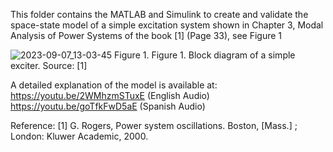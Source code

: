 This folder contains the MATLAB and Simulink to create and validate the space-state model of a simple excitation system shown in Chapter 3, Modal Analysis of Power Systems of the book [1] (Page 33), see Figure 1


![2023-09-07_13-03-45](https://github.com/fglongatt/MY_MATLAB_Simulink/assets/16779213/d1c92435-f273-4a09-8420-49f6373bf304)
Figure 1. Figure 1. Block diagram of a simple exciter. Source: [1]

A detailed explanation of the model is available at:
           https://youtu.be/2WMhzmSTuxE (English Audio)
           https://youtu.be/goTfkFwD5aE (Spanish Audio)




Reference: [1] G. Rogers, Power system oscillations. Boston, [Mass.] ; London: Kluwer Academic, 2000.
